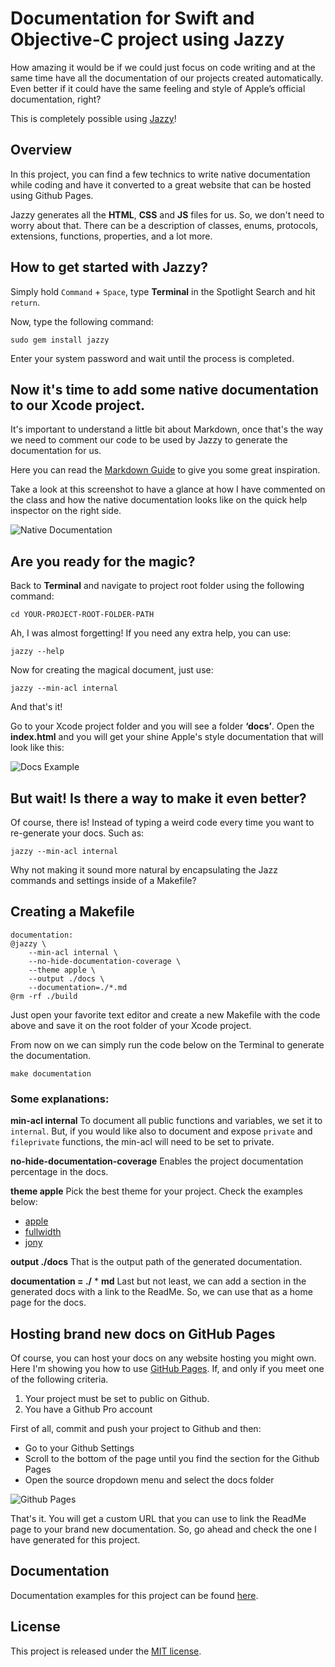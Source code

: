 # Documentation for Swift and Objective-C project using Jazzy

How amazing it would be if we could just focus on code writing and at the same time have all the documentation of our projects created automatically. Even better if it could have the same feeling and style of Apple’s official documentation, right?

This is completely possible using [Jazzy](https://github.com/realm/jazzy)!

## Overview

In this project, you can find a few technics to write native documentation while coding and have it converted to a great website that can be hosted using Github Pages.

Jazzy generates all the **HTML**, **CSS** and **JS** files for us. So, we don't need to worry about that.
There can be a description of classes, enums, protocols, extensions, functions, properties, and a lot more.

## How to get started with Jazzy?

Simply hold `Command` + `Space`, type **Terminal** in the Spotlight Search and hit `return`.

Now, type the following command:

    sudo gem install jazzy

Enter your system password and wait until the process is completed.

## Now it's time to add some native documentation to our Xcode project.

It's important to understand a little bit about Markdown, once that's the way we need to comment our code to be used by Jazzy to generate the documentation for us.

Here you can read the [Markdown Guide](https://github.com/adam-p/markdown-here/wiki/Markdown-Cheatsheet) to give you some great inspiration.

Take a look at this screenshot to have a glance at how I have commented on the class and how the native documentation looks like on the quick help inspector on the right side.

![Native Documentation](https://raw.githubusercontent.com/leonardobilia/JazzyDocs/master/ReadMeAssets/native_documentation.png)

## Are you ready for the magic?

Back to **Terminal** and navigate to project root folder using the following command:

    cd YOUR-PROJECT-ROOT-FOLDER-PATH

Ah, I was almost forgetting! 
If you need any extra help, you can use:

    jazzy --help

Now for creating the magical document, just use:

    jazzy --min-acl internal

And that's it!

Go to your Xcode project folder and you will see a folder **‘docs’**. 
Open the **index.html** and you will get your shine Apple's style documentation that will look like this:

![Docs Example](https://raw.githubusercontent.com/leonardobilia/JazzyDocs/master/ReadMeAssets/docs_example.png)


## But wait! Is there a way to make it even better?

Of course, there is!
Instead of typing a weird code every time you want to re-generate your docs. Such as:

    jazzy --min-acl internal

Why not making it sound more natural by encapsulating the Jazz commands and settings inside of a Makefile?

## Creating a Makefile

    documentation:    
    @jazzy \
        --min-acl internal \
        --no-hide-documentation-coverage \
        --theme apple \
        --output ./docs \
        --documentation=./*.md
    @rm -rf ./build

Just open your favorite text editor and create a new Makefile with the code above and save it on the root folder of your Xcode project.

From now on we can simply run the code below on the Terminal to generate the documentation.

    make documentation

### Some explanations:
**min-acl internal**
To document all public functions and variables, we set it to `internal`. But, if you would like also to document and expose `private` and `fileprivate` functions, the min-acl will need to be set to private.

**no-hide-documentation-coverage**
Enables the project documentation percentage in the docs.

**theme apple**
Pick the best theme for your project. Check the examples below:

-   [apple](https://realm.io/docs/swift/latest/api/)
-   [fullwidth](https://reduxkit.github.io/ReduxKit/)
-   [jony](https://harshilshah.github.io/IGListKit/)

**output ./docs**
That is the output path of the generated documentation.

**documentation = ./** * **md**
Last but not least, we can add a section in the generated docs with a link to the ReadMe. So, we can use that as a home page for the docs.

## Hosting brand new docs on GitHub Pages

Of course, you can host your docs on any website hosting you might own. Here I'm showing you how to use [GitHub Pages](https://pages.github.com/). If, and only if you meet one of the following criteria.

1.  Your project must be set to public on Github.
2.  You have a Github Pro account

First of all, commit and push your project to Github and then:

-   Go to your Github Settings
-   Scroll to the bottom of the page until you find the section for the Github Pages
-   Open the source dropdown menu and select the docs folder

![Github Pages](https://raw.githubusercontent.com/leonardobilia/JazzyDocs/master/ReadMeAssets/github_pages.png)

That's it. You will get a custom URL that you can use to link the ReadMe page to your brand new documentation.
So, go ahead and check the one I have generated for this project.

## Documentation

Documentation examples for this project can be found [here](https://leonardobilia.github.io/JazzyDocs/).

## License

This project is released under the  [MIT license](https://github.com/leonardobilia/JazzyDocs/blob/master/LICENSE).
